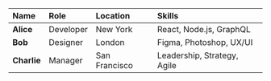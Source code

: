 | Name       | Role        | Location       | Skills                     |
|:-----------|:------------|:---------------|:---------------------------|
| **Alice**  | Developer   | New York       | React, Node.js, GraphQL    |
| **Bob**    | Designer    | London         | Figma, Photoshop, UX/UI    |
| **Charlie**| Manager     | San Francisco  | Leadership, Strategy, Agile|
